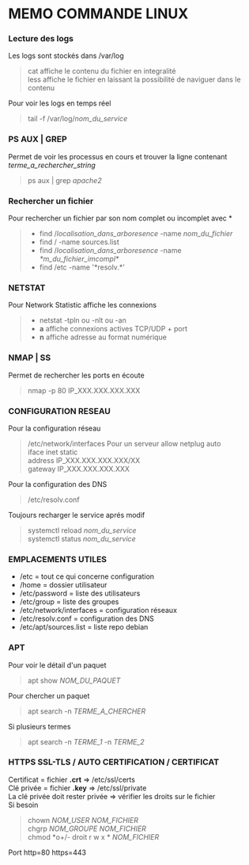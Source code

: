 # MEMO COMMANDE LINUX

### Lecture des logs

Les logs sont stockés dans /var/log
> cat affiche le contenu du fichier en integralité <br>
> less affiche le fichier en laissant la possibilité de naviguer dans le contenu

Pour voir les logs en temps réel 
> tail -f /var/log/*nom_du_service*

### PS AUX | GREP

Permet de voir les processus en cours et trouver la ligne contenant *terme_a_rechercher_string*
> ps aux | grep *apache2*

### Rechercher un fichier

Pour rechercher un fichier par son nom complet ou incomplet avec * 
> * find /*localisation_dans_arboresence* -name *nom_du_fichier* 
> * find / -name sources.list
> * find /*localisation_dans_arboresence* -name _\*m_du_fichier_imcompl\*_ 
> * find /etc -name '\*resolv.\*' 

### NETSTAT

Pour Network Statistic affiche les connexions 
> * netstat -tpln ou -nlt ou -an
> * __a__ affiche connexions actives TCP/UDP + port
> * __n__ affiche adresse au format numérique

### NMAP | SS

Permet de rechercher les ports en écoute
>nmap -p 80 IP_XXX.XXX.XXX.XXX

### CONFIGURATION RESEAU

Pour la configuration réseau 
> /etc/network/interfaces
Pour un serveur 
> allow netplug auto <br>
>   iface inet static <br>
>   address IP_XXX.XXX.XXX.XXX/XX <br>
>   gateway IP_XXX.XXX.XXX.XXX

Pour la configuration des DNS 
> /etc/resolv.conf

Toujours recharger le service aprés modif 
> systemctl reload *nom_du_service* <br>
> systemctl status *nom_du_service*

### EMPLACEMENTS UTILES

* /etc = tout ce qui concerne configuration
* /home = dossier utilisateur
* /etc/password = liste des utilisateurs
* /etc/group = liste des groupes
* /etc/network/interfaces = configuration réseaux
* /etc/resolv.conf = configuration des DNS
* /etc/apt/sources.list = liste repo debian

### APT

Pour voir le détail d'un paquet 
> apt show *NOM_DU_PAQUET*

Pour chercher un paquet
> apt search -n *TERME_A_CHERCHER*

Si plusieurs termes 
> apt search -n *TERME_1* -n *TERME_2*

### HTTPS SSL-TLS / AUTO CERTIFICATION / CERTIFICAT 

Certificat = fichier __.crt__ => /etc/ssl/certs <br>
Clé privée = fichier __.key__ => /etc/ssl/private<br>
La clé privée doit rester privée => vérifier les droits sur le fichier <br>
Si besoin 
> chown *NOM_USER* *NOM_FICHIER* <br>
> chgrp *NOM_GROUPE* *NOM_FICHIER* <br>
> chmod *o+/- droit r w x * *NOM_FICHIER*

Port http=80 https=443
 